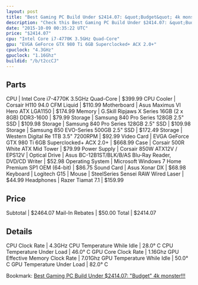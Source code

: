 ```yaml
---
layout: post
title: "Best Gaming PC Build Under $2414.07: &quot;Budget&quot; 4k monster!!!"
description: "Check this Best Gaming PC Build Under $2414.07: &quot;Budget&quot; 4k monster!!!. CPU: Intel Core i7-4770K 3.5GHz Quad-Core, CPU Cooler: Corsair H110 94.0 CFM Liquid, Moth"
date: "2015-10-09 00:35:22 UTC"
price: "$2414.07"
cpu: "Intel Core i7-4770K 3.5GHz Quad-Core"
gpu: "EVGA GeForce GTX 980 Ti 6GB Superclocked+ ACX 2.0+"
cpuclock: "4.3GHz"
gpuclock: "1.16Ghz"
buildid: "/b/t2ccCJ"
---
```


## Parts

CPU | Intel Core i7-4770K 3.5GHz Quad-Core | $399.99
CPU Cooler | Corsair H110 94.0 CFM Liquid | $110.99
Motherboard | Asus Maximus VI Hero ATX LGA1150 | $174.99
Memory | G.Skill Ripjaws X Series 16GB (2 x 8GB) DDR3-1600 | $79.99
Storage | Samsung 840 Pro Series 128GB 2.5" SSD | $109.98
Storage | Samsung 840 Pro Series 128GB 2.5" SSD | $109.98
Storage | Samsung 850 EVO-Series 500GB 2.5" SSD | $172.49
Storage | Western Digital Re 1TB 3.5" 7200RPM | $92.99
Video Card | EVGA GeForce GTX 980 Ti 6GB Superclocked+ ACX 2.0+ | $668.99
Case | Corsair 500R White ATX Mid Tower | $79.99
Power Supply | Corsair 850W ATX12V / EPS12V | 
Optical Drive | Asus BC-12B1ST/BLK/B/AS Blu-Ray Reader, DVD/CD Writer | $52.98
Operating System | Microsoft Windows 7 Home Premium SP1 OEM (64-bit) | $86.75
Sound Card | Asus Xonar DX | $68.98
Keyboard | Logitech G15 | 
Mouse | SteelSeries Sensei RAW Wired Laser | $44.99
Headphones | Razer Tiamat 7.1 | $159.99

## Price

Subtotal | $2464.07
Mail-In Rebates | $50.00
Total | $2414.07

## Details

CPU Clock Rate | 4.3GHz
CPU Temperature While Idle | 28.0° C
CPU Temperature Under Load | 46.0° C
GPU Core Clock Rate | 1.16Ghz
GPU Effective Memory Clock Rate | 7.01Ghz
GPU Temperature While Idle | 50.0° C
GPU Temperature Under Load | 82.0° C

Bookmark: [Best Gaming PC Build Under $2414.07: &quot;Budget&quot; 4k monster!!!](http://pcbuilders.github.io/2015/10/09/best-gaming-pc-build-under-2414-dollars-dot-07-budget-4k-monster/)